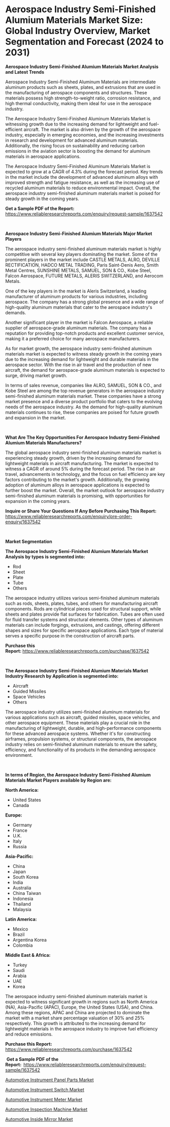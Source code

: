 <p><h1>Aerospace Industry Semi-Finished Alumium Materials Market Size: Global Industry Overview, Market Segmentation and Forecast (2024 to 2031)</h1></p><p><strong>Aerospace Industry Semi-Finished Alumium Materials Market Analysis and Latest Trends</strong></p>
<p><p>Aerospace Industry Semi-Finished Aluminum Materials are intermediate aluminum products such as sheets, plates, and extrusions that are used in the manufacturing of aerospace components and structures. These materials possess high strength-to-weight ratio, corrosion resistance, and high thermal conductivity, making them ideal for use in the aerospace industry.</p><p>The Aerospace Industry Semi-Finished Aluminum Materials Market is witnessing growth due to the increasing demand for lightweight and fuel-efficient aircraft. The market is also driven by the growth of the aerospace industry, especially in emerging economies, and the increasing investments in research and development for advanced aluminum materials. Additionally, the rising focus on sustainability and reducing carbon emissions in the aviation sector is boosting the demand for aluminum materials in aerospace applications.</p><p>The Aerospace Industry Semi-Finished Aluminum Materials Market is expected to grow at a CAGR of 4.3% during the forecast period. Key trends in the market include the development of advanced aluminum alloys with improved strength and fatigue resistance, as well as the increasing use of recycled aluminum materials to reduce environmental impact. Overall, the aerospace industry semi-finished aluminum materials market is poised for steady growth in the coming years.</p></p>
<p><strong>Get a Sample PDF of the Report:&nbsp;</strong> <a href="https://www.reliableresearchreports.com/enquiry/request-sample/1637542">https://www.reliableresearchreports.com/enquiry/request-sample/1637542</a></p>
<p>&nbsp;</p>
<p><strong>Aerospace Industry Semi-Finished Alumium Materials Major Market Players</strong></p>
<p><p>The aerospace industry semi-finished aluminum materials market is highly competitive with several key players dominating the market. Some of the prominent players in the market include CASTLE METALS, ALRO, DEVILLE RECTIFICATION, HADCO METAL TRADING, Paris Saint-Denis Aero, Smith Metal Centres, SUNSHINE METALS, SAMUEL, SON & CO., Kobe Steel, Falcon Aerospace, FUTURE METALS, ALERIS SWITZERLAND, and Aerocom Metals.</p><p>One of the key players in the market is Aleris Switzerland, a leading manufacturer of aluminum products for various industries, including aerospace. The company has a strong global presence and a wide range of high-quality aluminum materials that cater to the aerospace industry's demands.</p><p>Another significant player in the market is Falcon Aerospace, a reliable supplier of aerospace-grade aluminum materials. The company has a reputation for providing top-notch products and excellent customer service, making it a preferred choice for many aerospace manufacturers.</p><p>As for market growth, the aerospace industry semi-finished aluminum materials market is expected to witness steady growth in the coming years due to the increasing demand for lightweight and durable materials in the aerospace sector. With the rise in air travel and the production of new aircraft, the demand for aerospace-grade aluminum materials is expected to surge, driving market growth.</p><p>In terms of sales revenue, companies like ALRO, SAMUEL, SON & CO., and Kobe Steel are among the top revenue generators in the aerospace industry semi-finished aluminum materials market. These companies have a strong market presence and a diverse product portfolio that caters to the evolving needs of the aerospace industry. As the demand for high-quality aluminum materials continues to rise, these companies are poised for future growth and expansion in the market.</p></p>
<p>&nbsp;</p>
<p><strong>What Are The Key Opportunities For Aerospace Industry Semi-Finished Alumium Materials Manufacturers?</strong></p>
<p><p>The global aerospace industry semi-finished aluminum materials market is experiencing steady growth, driven by the increasing demand for lightweight materials in aircraft manufacturing. The market is expected to witness a CAGR of around 5% during the forecast period. The rise in air travel, advancements in technology, and the focus on fuel efficiency are key factors contributing to the market's growth. Additionally, the growing adoption of aluminum alloys in aerospace applications is expected to further boost the market. Overall, the market outlook for aerospace industry semi-finished aluminum materials is promising, with opportunities for expansion in the coming years.</p></p>
<p><strong>Inquire or Share Your Questions If Any Before Purchasing This Report:</strong> <a href="https://www.reliableresearchreports.com/enquiry/pre-order-enquiry/1637542">https://www.reliableresearchreports.com/enquiry/pre-order-enquiry/1637542</a></p>
<p>&nbsp;</p>
<p><strong>Market Segmentation</strong></p>
<p><strong>The Aerospace Industry Semi-Finished Alumium Materials Market Analysis by types is segmented into:</strong></p>
<p><ul><li>Rod</li><li>Sheet</li><li>Plate</li><li>Tube</li><li>Others</li></ul></p>
<p><p>The aerospace industry utilizes various semi-finished aluminum materials such as rods, sheets, plates, tubes, and others for manufacturing aircraft components. Rods are cylindrical pieces used for structural support, while sheets and plates provide flat surfaces for fabrication. Tubes are often used for fluid transfer systems and structural elements. Other types of aluminum materials can include forgings, extrusions, and castings, offering different shapes and sizes for specific aerospace applications. Each type of material serves a specific purpose in the construction of aircraft parts.</p></p>
<p><strong>Purchase this Report:&nbsp;</strong><a href="https://www.reliableresearchreports.com/purchase/1637542">https://www.reliableresearchreports.com/purchase/1637542</a></p>
<p>&nbsp;</p>
<p><strong>The Aerospace Industry Semi-Finished Alumium Materials Market Industry Research by Application is segmented into:</strong></p>
<p><ul><li>Aircraft</li><li>Guided Missiles</li><li>Space Vehicles</li><li>Others</li></ul></p>
<p><p>The aerospace industry utilizes semi-finished aluminum materials for various applications such as aircraft, guided missiles, space vehicles, and other aerospace equipment. These materials play a crucial role in the manufacturing of lightweight, durable, and high-performance components for these advanced aerospace systems. Whether it's for constructing airframes, propulsion systems, or structural components, the aerospace industry relies on semi-finished aluminum materials to ensure the safety, efficiency, and functionality of its products in the demanding aerospace environment.</p></p>
<p>&nbsp;</p>
<p><strong>In terms of Region, the Aerospace Industry Semi-Finished Alumium Materials Market Players available by Region are:</strong></p>
<p>
    <p> <strong> North America: </strong>
        <ul>
            <li>United States</li>
            <li>Canada</li>
        </ul>
        </p> 
    <p> <strong> Europe: </strong>
        <ul>
            <li>Germany</li>
            <li>France</li>
            <li>U.K.</li>
            <li>Italy</li>
            <li>Russia</li>
        </ul>
        </p> 
    <p> <strong> Asia-Pacific: </strong>
        <ul>
            <li>China</li>
            <li>Japan</li>
            <li>South Korea</li>
            <li>India</li>
            <li>Australia</li>
            <li>China Taiwan</li>
            <li>Indonesia</li>
            <li>Thailand</li>
            <li>Malaysia</li>
        </ul>
        </p> 
    <p> <strong> Latin America: </strong>
        <ul>
            <li>Mexico</li>
            <li>Brazil</li>
            <li>Argentina Korea</li>
            <li>Colombia</li>
        </ul>
        </p> 
    <p> <strong> Middle East & Africa: </strong>
        <ul>
            <li>Turkey</li>
            <li>Saudi</li>
            <li>Arabia</li>
            <li>UAE</li>
            <li>Korea</li>
        </ul>
    </p>
    </p>
<p><p>The aerospace industry semi-finished aluminum materials market is expected to witness significant growth in regions such as North America (NA), Asia-Pacific (APAC), Europe, the United States (USA), and China. Among these regions, APAC and China are projected to dominate the market with a market share percentage valuation of 30% and 25% respectively. This growth is attributed to the increasing demand for lightweight materials in the aerospace industry to improve fuel efficiency and reduce emissions.</p></p>
<p><strong>Purchase this Report: </strong><a href="https://www.reliableresearchreports.com/purchase/1637542">https://www.reliableresearchreports.com/purchase/1637542</a></p>
<p>&nbsp;<strong>Get a Sample PDF of the Report:&nbsp;&nbsp;</strong><a href="https://www.reliableresearchreports.com/enquiry/request-sample/1637542">https://www.reliableresearchreports.com/enquiry/request-sample/1637542</a></p>
<p><strong></strong></p>
<p><p><a href="https://github.com/sougarounis/Market-Research-Report-List-1/blob/main/automotive-instrument-panel-parts-market.md">Automotive Instrument Panel Parts Market</a></p><p><a href="https://github.com/jj19131/Market-Research-Report-List-1/blob/main/automotive-instrument-switch-market.md">Automotive Instrument Switch Market</a></p><p><a href="https://github.com/marloy8/Market-Research-Report-List-3/blob/main/automotive-instrument-meter-market.md">Automotive Instrument Meter Market</a></p><p><a href="https://github.com/WillieWoodard/Market-Research-Report-List-3/blob/main/automotive-inspection-machine-market.md">Automotive Inspection Machine Market</a></p><p><a href="https://github.com/Sarissaschmalingtr6fz2739/Market-Research-Report-List-1/blob/main/automotive-inside-mirror-market.md">Automotive Inside Mirror Market</a></p></p>